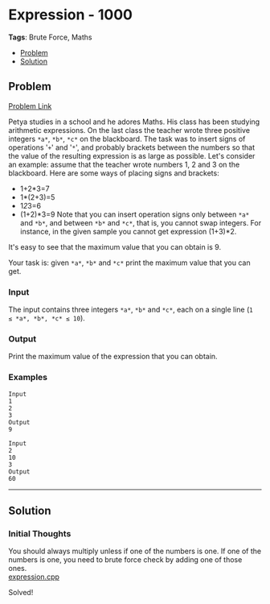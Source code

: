 # Expression - 1000
**Tags**: Brute Force, Maths  
- [Problem](#problem)
- [Solution](#solution)

## Problem
[Problem Link](https://codeforces.com/problemset/problem/479/A)  

Petya studies in a school and he adores Maths. His class has been studying arithmetic expressions. On the last class the teacher wrote three positive integers `*a*`, `*b*`, `*c*` on the blackboard. The task was to insert signs of operations '`+`' and '`*`', and probably brackets between the numbers so that the value of the resulting expression is as large as possible. Let's consider an example: assume that the teacher wrote numbers 1, 2 and 3 on the blackboard. Here are some ways of placing signs and brackets:  

 - 1+2*3=7 
- 1*(2+3)=5 
- 1*2*3=6 
- (1+2)*3=9 
Note that you can insert operation signs only between `*a*` and `*b*`, and between `*b*` and `*c*`, that is, you cannot swap integers. For instance, in the given sample you cannot get expression (1+3)*2.  

It's easy to see that the maximum value that you can obtain is 9.  

Your task is: given `*a*`, `*b*` and `*c*` print the maximum value that you can get.  
  
### Input
The input contains three integers `*a*`, `*b*` and `*c*`, each on a single line (`1 ≤ *a*, *b*, *c* ≤ 10`).  
  
### Output
Print the maximum value of the expression that you can obtain.

### Examples
```
Input
1
2
3
Output
9
```
```
Input
2
10
3
Output
60
```


-----
## Solution

### Initial Thoughts
You should always multiply unless if one of the numbers is one. If one of the numbers is one, you need to brute force check by adding one of those ones.  
[expression.cpp](./expression.cpp)  

Solved!  
